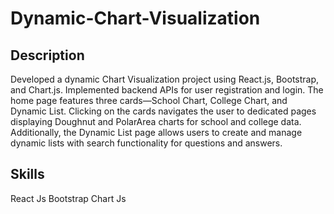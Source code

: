 # Dynamic-Chart-Visualization

## Description ##

Developed a dynamic Chart Visualization project using React.js, Bootstrap, and Chart.js. Implemented backend APIs for user registration and login. The home page features three cards—School Chart, College Chart, and Dynamic List. Clicking on the cards navigates the user to dedicated pages displaying Doughnut and PolarArea charts for school and college data. Additionally, the Dynamic List page allows users to create and manage dynamic lists with search functionality for questions and answers.

## Skills ##

React Js 
Bootstrap
Chart Js

